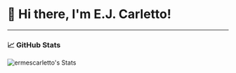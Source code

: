 # 👋 Hi there, I'm E.J. Carletto!


---

### 📈 GitHub Stats
![ermescarletto's Stats](https://github-readme-stats.vercel.app/api?username=ermescarletto&theme=highcontrast&show_icons=true&hide_border=false&count_private=true)
